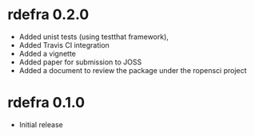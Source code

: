 # rdefra 0.2.0

* Added unist tests (using testthat framework), 
* Added Travis CI integration
* Added a vignette
* Added paper for submission to JOSS
* Added a document to review the package under the ropensci project

# rdefra 0.1.0

* Initial release
